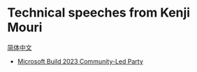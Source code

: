 ﻿# Technical speeches from Kenji Mouri

[简体中文](ReadMe.zh-CN.md)

- [Microsoft Build 2023 Community-Led Party](20230630/ReadMe.md)
